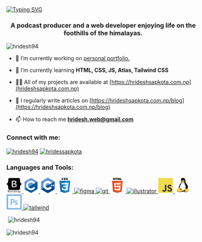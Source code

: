 <a href="https://git.io/typing-svg"><img src="https://readme-typing-svg.demolab.com?font=Fira+Code&pause=1000&color=F7C715&center=true&width=435&lines=Hey!+My+name+is++Hridesh.;++I+am+learning+web+development+%3A)" alt="Typing SVG" /></a>

<h3 align="center">A podcast producer and a web developer enjoying life on the foothills of the himalayas.</h3>
<p align="left"> <img src="https://komarev.com/ghpvc/?username=hridesh94&label=Profile%20views&color=0e75b6&style=flat" alt="hridesh94" /> </p>

- 🔭 I’m currently working on [personal portfolio.](https://github.com/hridesh94/Atlas)

- 🌱 I’m currently learning **HTML, CSS, JS, Atlas, Tailwind CSS**

- 👨‍💻 All of my projects are available at [https://hrideshsapkota.com.np](hrideshsapkota.com.np)

- 📝 I regularly write articles on [https://hrideshsapkota.com.np/blog](https://hrideshsapkota.com.np/blog)

- 📫 How to reach me **hridesh.web@gmail.com**

<h3 align="left">Connect with me:</h3>
<p align="left">
<a href="https://codepen.io/hridesh94" target="blank"><img align="center" src="https://raw.githubusercontent.com/rahuldkjain/github-profile-readme-generator/master/src/images/icons/Social/codepen.svg" alt="hridesh94" height="30" width="40" /></a>
<a href="https://instagram.com/hridessapkota" target="blank"><img align="center" src="https://raw.githubusercontent.com/rahuldkjain/github-profile-readme-generator/master/src/images/icons/Social/instagram.svg" alt="hridessapkota" height="30" width="40" /></a>
</p>

<h3 align="left">Languages and Tools:</h3>
<p align="left"> <a href="https://getbootstrap.com" target="_blank" rel="noreferrer"> <img src="https://raw.githubusercontent.com/devicons/devicon/master/icons/bootstrap/bootstrap-plain-wordmark.svg" alt="bootstrap" width="40" height="40"/> </a> <a href="https://www.cprogramming.com/" target="_blank" rel="noreferrer"> <img src="https://raw.githubusercontent.com/devicons/devicon/master/icons/c/c-original.svg" alt="c" width="40" height="40"/> </a> <a href="https://www.w3schools.com/cpp/" target="_blank" rel="noreferrer"> <img src="https://raw.githubusercontent.com/devicons/devicon/master/icons/cplusplus/cplusplus-original.svg" alt="cplusplus" width="40" height="40"/> </a> <a href="https://www.w3schools.com/css/" target="_blank" rel="noreferrer"> <img src="https://raw.githubusercontent.com/devicons/devicon/master/icons/css3/css3-original-wordmark.svg" alt="css3" width="40" height="40"/> </a> <a href="https://www.figma.com/" target="_blank" rel="noreferrer"> <img src="https://www.vectorlogo.zone/logos/figma/figma-icon.svg" alt="figma" width="40" height="40"/> </a> <a href="https://git-scm.com/" target="_blank" rel="noreferrer"> <img src="https://www.vectorlogo.zone/logos/git-scm/git-scm-icon.svg" alt="git" width="40" height="40"/> </a> <a href="https://www.w3.org/html/" target="_blank" rel="noreferrer"> <img src="https://raw.githubusercontent.com/devicons/devicon/master/icons/html5/html5-original-wordmark.svg" alt="html5" width="40" height="40"/> </a> <a href="https://www.adobe.com/in/products/illustrator.html" target="_blank" rel="noreferrer"> <img src="https://www.vectorlogo.zone/logos/adobe_illustrator/adobe_illustrator-icon.svg" alt="illustrator" width="40" height="40"/> </a> <a href="https://developer.mozilla.org/en-US/docs/Web/JavaScript" target="_blank" rel="noreferrer"> <img src="https://raw.githubusercontent.com/devicons/devicon/master/icons/javascript/javascript-original.svg" alt="javascript" width="40" height="40"/> </a> <a href="https://www.linux.org/" target="_blank" rel="noreferrer"> <img src="https://raw.githubusercontent.com/devicons/devicon/master/icons/linux/linux-original.svg" alt="linux" width="40" height="40"/> </a> <a href="https://www.photoshop.com/en" target="_blank" rel="noreferrer"> <img src="https://raw.githubusercontent.com/devicons/devicon/master/icons/photoshop/photoshop-line.svg" alt="photoshop" width="40" height="40"/> </a> <a href="https://tailwindcss.com/" target="_blank" rel="noreferrer"> <img src="https://www.vectorlogo.zone/logos/tailwindcss/tailwindcss-icon.svg" alt="tailwind" width="40" height="40"/> </a> </p>

<p>&nbsp;<img align="center" src="https://github-readme-stats.vercel.app/api?username=hridesh94&show_icons=true&locale=en" alt="hridesh94" /></p>

<p><img align="center" src="https://github-readme-streak-stats.herokuapp.com/?user=hridesh94&" alt="hridesh94" /></p>

